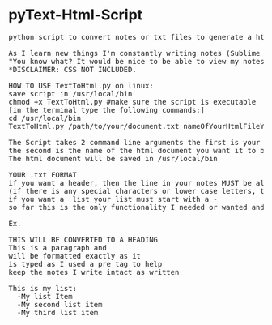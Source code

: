 # pyText-Html-Script
<pre>
python script to convert notes or txt files to generate a html file

As I learn new things I'm constantly writing notes (Sublime Text is my go to text editor) and I got the idea, 
"You know what? It would be nice to be able to view my notes in a better to read format" 
*DISCLAIMER: CSS NOT INCLUDED.

HOW TO USE TextToHtml.py on linux:
save script in /usr/local/bin
chmod +x TextToHtml.py #make sure the script is executable
[in the terminal type the following commands:]
cd /usr/local/bin
TextToHtml.py /path/to/your/document.txt nameOfYourHtmlFileYouWantToCreate.html

The Script takes 2 command line arguments the first is your path to the document you want to convert into html format, 
the second is the name of the html document you want it to be saved as
The html document will be saved in /usr/local/bin

YOUR .txt FORMAT
if you want a header, then the line in your notes MUST be all uppercase letters 
(if there is any special characters or lower case letters, the regex I used will not convert it into a header)
if you want a  list your list must start with a -
so far this is the only functionality I needed or wanted and serves my purposes so far

Ex.

THIS WILL BE CONVERTED TO A HEADING
This is a paragraph and 
will be formatted exactly as it
is typed as I used a pre tag to help
keep the notes I write intact as written

This is my list:
  -My list Item
  -My second list item
  -My third list item

